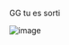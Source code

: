 GG tu es sorti

![image](https://user-images.githubusercontent.com/115066388/198218056-17c12ab6-d845-4952-955a-8331166ecda2.png)
